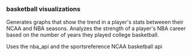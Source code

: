 <h3>basketball visualizations</h3>
Generates graphs that show the trend in a player's stats betweeen their NCAA and NBA seasons. Analyzes the strength of a player's NBA career based on the number of years they played college basketball.

Uses the nba_api and the sportsreference NCAA basketball api
